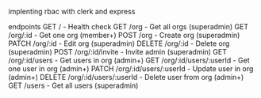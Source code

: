 implenting rbac with clerk and express


endpoints
GET    /                           - Health check
GET    /org                        - Get all orgs (superadmin)
GET    /org/:id                    - Get one org (member+)
POST   /org                        - Create org (superadmin)
PATCH  /org/:id                    - Edit org (superadmin)
DELETE /org/:id                    - Delete org (superadmin)
POST   /org/:id/invite             - Invite admin (superadmin)
GET    /org/:id/users              - Get users in org (admin+)
GET    /org/:id/users/:userId      - Get one user in org (admin+)
PATCH  /org/:id/users/:userId      - Update user in org (admin+)
DELETE /org/:id/users/:userId      - Delete user from org (admin+)
GET    /users                      - Get all users (superadmin)
